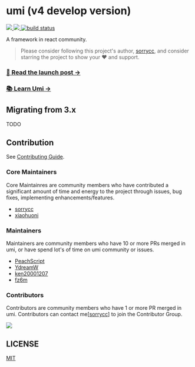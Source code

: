 # umi (v4 develop version)

<p>
  <a href="https://www.npmjs.com/package/umi" target="_blank">
    <img src="https://img.shields.io/npm/v/umi.svg" />
  </a>
  <a href="https://www.npmjs.com/package/umi" target="_blank">
    <img src="https://img.shields.io/npm/dm/umi.svg" />
  </a>
  <a href="https://github.com/umijs/umi-next" target="_blank">
    <img src="https://github.com/umijs/umi-next/workflows/CI/badge.svg" alt="build status"  />
  </a>
</p>

A framework in react community.

> Please consider following this project's author, [sorrycc](https://github.com/sorrycc), and consider starring the project to show your ❤️ and support.

### [🚀 Read the launch post →](https://next.umijs.org/blog/umi-4-rc)

### [📚 Learn Umi →](https://next.umijs.org/)

## Migrating from 3.x

TODO

## Contribution

See [Contributing Guide](./CONTRIBUTING.md).

### Core Maintainers

Core Maintainres are community members who have contributed a significant amount of time and energy to the project through issues, bug fixes, implementing enhancements/features.

* [sorrycc](https://github.com/sorrycc)
* [xiaohuoni](https://github.com/xiaohuoni)

### Maintainers

Maintainers are community members who have 10 or more PRs merged in umi, or have spend lot's of time on umi community or issues.

* [PeachScript](https://github.com/PeachScript)
* [YdreamW](https://github.com/YdreamW)
* [ken20001207](https://github.com/ken20001207)
* [fz6m](https://github.com/fz6m)

### Contributors

Contributors are community members who have 1 or more PR merged in umi. Contributors can contact me[[sorrycc](https://github.com/sorrycc)] to join the Contributor Group.

<a href="https://github.com/umijs/umi/graphs/contributors"><img src="https://opencollective.com/umi/contributors.svg?width=890&button=false" /></a>

## LICENSE

[MIT](./LICENSE)
